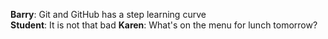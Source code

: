 **Barry**: Git and GitHub has a step learning curve  
**Student**: It is not that bad
**Karen**: What's on the menu for lunch tomorrow?
